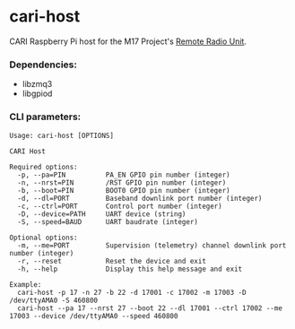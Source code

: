 # cari-host
CARI Raspberry Pi host for the M17 Project's [Remote Radio Unit](https://github.com/M17-Project/rru-rf-hw).


### Dependencies:
- libzmq3
- libgpiod

### CLI parameters:

```
Usage: cari-host [OPTIONS]

CARI Host

Required options:
  -p, --pa=PIN          PA_EN GPIO pin number (integer)
  -n, --nrst=PIN        /RST GPIO pin number (integer)
  -b, --boot=PIN        BOOT0 GPIO pin number (integer)
  -d, --dl=PORT         Baseband downlink port number (integer)
  -c, --ctrl=PORT       Control port number (integer)
  -D, --device=PATH     UART device (string)
  -S, --speed=BAUD      UART baudrate (integer)

Optional options:
  -m, --me=PORT         Supervision (telemetry) channel downlink port number (integer)
  -r, --reset           Reset the device and exit
  -h, --help            Display this help message and exit

Example:
  cari-host -p 17 -n 27 -b 22 -d 17001 -c 17002 -m 17003 -D /dev/ttyAMA0 -S 460800
  cari-host --pa 17 --nrst 27 --boot 22 --dl 17001 --ctrl 17002 --me 17003 --device /dev/ttyAMA0 --speed 460800
```
